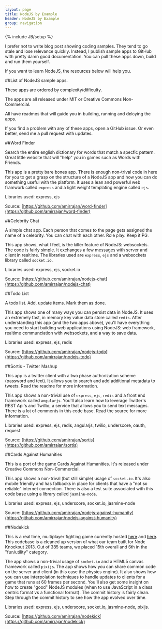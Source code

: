 ```yaml
---
layout: page
title: NodeJS by Example
header: NodeJS by Example
group: navigation
---
```

{% include JB/setup %}

I prefer not to write blog post showing coding samples. They tend to go stale and lose relevance quickly. Instead, I publish sample apps to GitHub with pretty damn good documentation. You can pull these apps down, build and run them yourself.

If you want to learn NodeJS, the resources below will help you.


##List of NodeJS sample apps. 

These apps are ordered by complexity/difficulty.

The apps are all released under MIT or Creative Commons Non-Commercial.

All have readmes that will guide you in building, running and deloying the apps.

If you find a problem with any of these apps, open a GitHub issue. Or even better, send me a pull request with updates.

##Word Finder

Search the entire english dictionary for words that match a specfic pattern. Great little website that will "help" you in games such as Words with Friends.

This app is a pretty bare bones app. There is enough non-trival code in here for you to get a grasp on the structure of a NodeJS app and how you can do something useful with the platform. It uses a lean and powerful web framwork called <code>express</code> and a light weight templating engine called <code>ejs</code>.

Libraries used: express, ejs

Source: [https://github.com/amirrajan/word-finder](https://github.com/amirrajan/word-finder)

##Celebrity Chat

A simple chat app. Each person that comes to the page gets assigned the name of a celebrity. You can chat with each other. Role play. Keep it PG.

This app shows, what I feel, is the killer feature of NodeJS: websockets. The code is fairly simple. It exchanges a few messages with server and client in realtime. The libraries used are <code>express</code>, <code>ejs</code> and a websockets library called <code>socket.io</code>.

Libraries used: express, ejs, socket.io

Source: [https://github.com/amirrajan/nodejs-chat](https://github.com/amirrajan/nodejs-chat)

##Todo List

A todo list. Add, update items. Mark them as done.

This app shows one of many ways you can persist data in NodeJS. It uses an extremely fast, in memory key value data store called <code>redis</code>. After understanding this app (and the two apps above), you'll have everything you need to start building web applications using NodeJS: web framework, realtime communciation with websockets, and a way to save data.

Libraries used: express, ejs, redis

Source: [https://github.com/amirrajan/nodejs-todo](https://github.com/amirrajan/nodejs-todo)

##Sortis - Twitter Mashup

This app is a twitter client with a two phase authorization scheme (password and text). It allows you to search and add additional metadata to tweets. Read the readme for more information.

This app shows a non-trivial use of <code>express</code>, <code>ejs</code>, <code>redis</code> and a front end framework called <code>angularjs</code>. You'll also learn how to leverage Twitter's REST Api's and Twillio, a service that allows you to send text messages. There is a lot of comments in this code base. Read the source for more information.

Libraries used: express, ejs, redis, angularjs, twilio, underscore, oauth, request

Source: [https://github.com/amirrajan/sortis](https://github.com/amirrajan/sortis)

##Cards Against Humanities

This is a port of the game Cards Against Humanities. It's released under Creative Commons Non-Commercial.

This app shows a non-trival (but still simple) usage of <code>socket.io</code>. It's also mobile friendly and has fallbacks in place for clients that have a "not so reliable" internet connection. There is also a test suite associated with this code base using a library called <code>jasmine-node</code>.

Libraries used: express, ejs, underscore, socket.io, jasmine-node

Source: [https://github.com/amirrajan/nodejs-against-humanity](https://github.com/amirrajan/nodejs-against-humanity)

##Nodekick

This is a real time, multiplayer fighting game currently hosted [here](http://nodekick.jit.su) and [here](http://node-kick.herokuapp.com). This codebase is a cleaned up version of what our team built for Node Knockout 2013. Out of 385 teams, we placed 15th overall and 6th in the "fun/utility" category.

The app shows a non-trivial usage of <code>socket.io</code> and a HTML5 canvas framework called <code>pixijs</code>. The app shows how you can share common code on the server and client (in this case the physics engine). It also shows how you can use interpolation techniques to handle updates to clients for a game that runs at 60 frames per second. You'll also get some insight on how to create "good" NodeJS modules (when to use JavaScript in a class centric format vs a functional format). The commit history is fairly clean. Step through the commit history to see how the app evolved over time.

Libraries used: express, ejs, underscore, socket.io, jasmine-node, pixijs.

Source: [https://github.com/amirrajan/nodekick](https://github.com/amirrajan/nodekick)
